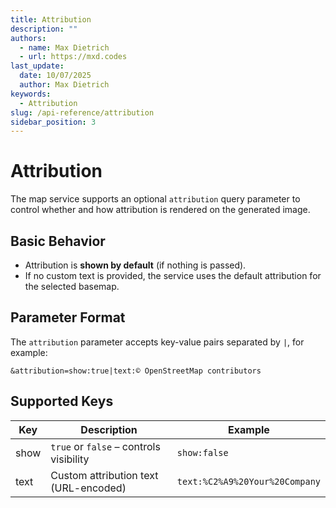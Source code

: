 ```yaml
---
title: Attribution
description: ""
authors:
  - name: Max Dietrich
  - url: https://mxd.codes
last_update:
  date: 10/07/2025
  author: Max Dietrich
keywords:
  - Attribution
slug: /api-reference/attribution
sidebar_position: 3
---
```


# Attribution

The map service supports an optional `attribution` query parameter to control whether and how attribution is rendered on the generated image.

## Basic Behavior

- Attribution is **shown by default** (if nothing is passed).
- If no custom text is provided, the service uses the default attribution for the selected basemap.

## Parameter Format

The `attribution` parameter accepts key-value pairs separated by `|`, for example:

```
&attribution=show:true|text:© OpenStreetMap contributors
```

## Supported Keys

| Key | Description | Example |
| --- | --- | --- |
| show | `true` or `false` – controls visibility | `show:false` |
| text | Custom attribution text (URL-encoded) | `text:%C2%A9%20Your%20Company` |
